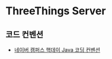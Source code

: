 # ThreeThings Server

## 코드 컨벤션

- [네이버 캠퍼스 핵데이 Java 코딩 컨벤션](https://github.com/naver/hackday-conventions-java/tree/master?tab=readme-ov-file)


